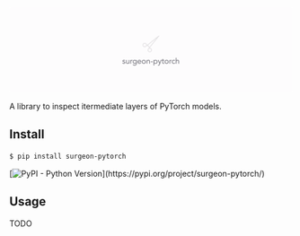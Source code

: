<img src="./LOGO.png"></img>

A library to inspect itermediate layers of PyTorch models.

## Install

```bash
$ pip install surgeon-pytorch
```

[![PyPI - Python Version](https://img.shields.io/pypi/v/surgeon-pytorch?style=flat&colorA=rgb(253,252,253)&colorB=rgb(253,252,253))](https://pypi.org/project/surgeon-pytorch/)

## Usage

TODO
